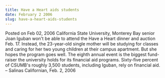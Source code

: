 ```yaml
---
title: Have a Heart aids students
date: February 2 2006
slug: have-a-heart-aids-students
---
```





<span class="date">Posted on Feb 02, 2006    </span>
California State University, Monterey Bay senior Joan Iguban won&apos;t
be able to attend the Have a Heart dinner and auction Feb. 17.
Instead, the 23-year-old single mother will be studying for classes
and caring for her two young children at their campus apartment.
But she hopes the program goes well. The eighth annual event is the
biggest fund-raiser the university holds for its financial aid
programs. Sixty-five percent of CSUMB&apos;s roughly 3,500 students,
including Iguban, rely on financial aid.<br>
&#x2013; Salinas Californian, Feb. 2, 2006<br/></br>




